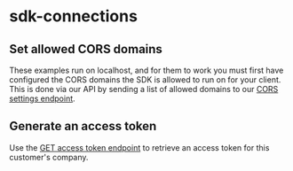 # sdk-connections

<h2 id='set-cors-domains'>Set allowed CORS domains</h2>

These examples run on localhost, and for them to work you must first have configured the CORS domains the SDK is allowed to run on for your client. This is done via our API by sending a list of allowed domains to our [CORS settings endpoint](https://docs.codat.io/platform-api#/operations/set-connection-management-cors-settings).

<h2 id='generate-access-token'>Generate an access token</h2>

Use the [GET access token endpoint](https://docs.codat.io/platform-api#/operations/get-connection-management-access-token) to retrieve an access token for this customer's company.


